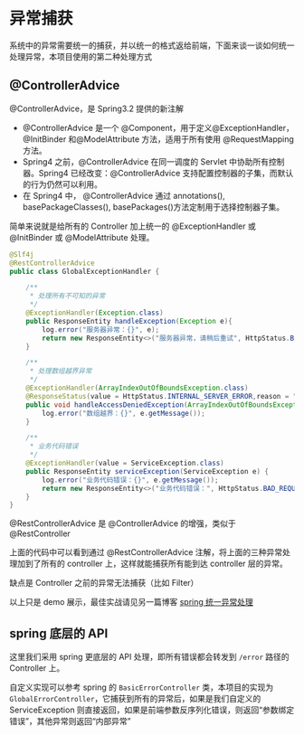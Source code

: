 # 异常捕获

系统中的异常需要统一的捕获，并以统一的格式返给前端，下面来谈一谈如何统一处理异常，本项目使用的第二种处理方式

## @ControllerAdvice

@ControllerAdvice，是 Spring3.2 提供的新注解

- @ControllerAdvice 是一个 @Component，用于定义@ExceptionHandler，@InitBinder 和@ModelAttribute 方法，适用于所有使用 @RequestMapping 方法。
- Spring4 之前，@ControllerAdvice 在同一调度的 Servlet 中协助所有控制器。Spring4 已经改变：@ControllerAdvice 支持配置控制器的子集，而默认的行为仍然可以利用。
- 在 Spring4 中， @ControllerAdvice 通过 annotations(), basePackageClasses(), basePackages()方法定制用于选择控制器子集。

简单来说就是给所有的 Controller 加上统一的 @ExceptionHandler 或 @InitBinder 或 @ModelAttribute 处理。

```java
@Slf4j
@RestControllerAdvice
public class GlobalExceptionHandler {

    /**
     * 处理所有不可知的异常
     */
    @ExceptionHandler(Exception.class)
    public ResponseEntity handleException(Exception e){
        log.error("服务器异常：{}", e);
        return new ResponseEntity<>("服务器异常，请稍后重试", HttpStatus.BAD_REQUEST);
    }

    /**
     * 处理数组越界异常
     */
    @ExceptionHandler(ArrayIndexOutOfBoundsException.class)
    @ResponseStatus(value = HttpStatus.INTERNAL_SERVER_ERROR,reason = "数组越界")
    public void handleAccessDeniedException(ArrayIndexOutOfBoundsException e){
        log.error("数组越界：{}", e.getMessage());
    }

    /**
     * 业务代码错误
     */
    @ExceptionHandler(value = ServiceException.class)
    public ResponseEntity serviceException(ServiceException e) {
        log.error("业务代码错误：{}", e.getMessage());
        return new ResponseEntity<>("业务代码错误：", HttpStatus.BAD_REQUEST);
    }
}
```

@RestControllerAdvice 是 @ControllerAdvice 的增强，类似于 @RestController

上面的代码中可以看到通过 @RestControllerAdvice 注解，将上面的三种异常处理加到了所有的 controller 上，这样就能捕获所有能到达 controller 层的异常。

缺点是 Controller 之前的异常无法捕获（比如 Filter）

以上只是 demo 展示，最佳实战请见另一篇博客 [spring 统一异常处理](https://goldsubmarine.github.io/2019/09/08/spring-%E5%BC%82%E5%B8%B8%E5%A4%84%E7%90%86%E5%8F%8A%E6%9C%80%E4%BD%B3%E5%AE%9E%E8%B7%B5/)

## spring 底层的 API

这里我们采用 spring 更底层的 API 处理，即所有错误都会转发到 `/error` 路径的 Controller 上。

自定义实现可以参考 spring 的 `BasicErrorController` 类，本项目的实现为 `GlobalErrorController`，它捕获到所有的异常后，如果是我们自定义的 ServiceException 则直接返回，如果是前端参数反序列化错误，则返回“参数绑定错误”，其他异常则返回“内部异常”
